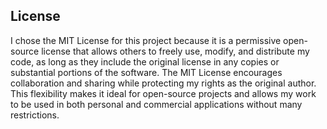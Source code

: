 ## License

I chose the MIT License for this project because it is a permissive open-source license that allows others to freely use, modify, and distribute my code, as long as they include the original license in any copies or substantial portions of the software. The MIT License encourages collaboration and sharing while protecting my rights as the original author. This flexibility makes it ideal for open-source projects and allows my work to be used in both personal and commercial applications without many restrictions.
